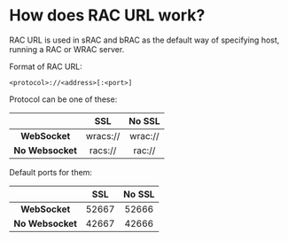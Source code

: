 # How does RAC URL work?

RAC URL is used in sRAC and bRAC as the default way of specifying host, running a RAC or WRAC server.

Format of RAC URL:

```
<protocol>://<address>[:<port>]
```

Protocol can be one of these:

|  | **SSL** | **No SSL** |
| :--: | :--: | :--: |
| **WebSocket** | wracs:// | wrac:// |
| **No Websocket** | racs:// | rac:// |

Default ports for them:

|  | **SSL** | **No SSL** |
| :--: | :--: | :--: |
| **WebSocket** | 52667 | 52666 |
| **No Websocket** | 42667 | 42666 |
